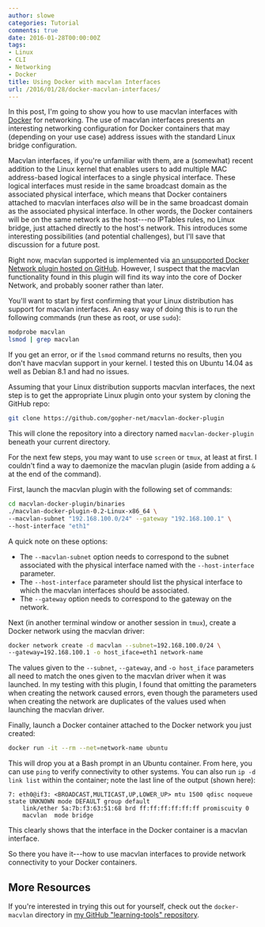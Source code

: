 ```yaml
---
author: slowe
categories: Tutorial
comments: true
date: 2016-01-28T00:00:00Z
tags:
- Linux
- CLI
- Networking
- Docker
title: Using Docker with macvlan Interfaces
url: /2016/01/28/docker-macvlan-interfaces/
---
```


In this post, I'm going to show you how to use macvlan interfaces with [Docker][link-1] for networking. The use of macvlan interfaces presents an interesting networking configuration for Docker containers that may (depending on your use case) address issues with the standard Linux bridge configuration.

Macvlan interfaces, if you're unfamiliar with them, are a (somewhat) recent addition to the Linux kernel that enables users to add multiple MAC address-based logical interfaces to a single physical interface. These logical interfaces must reside in the same broadcast domain as the associated physical interface, which means that Docker containers attached to macvlan interfaces _also_ will be in the same broadcast domain as the associated physical interface. In other words, the Docker containers will be on the same network as the host---no IPTables rules, no Linux bridge, just attached directly to the host's network. This introduces some interesting possibilities (and potential challenges), but I'll save that discussion for a future post.

Right now, macvlan supported is implemented via [an unsupported Docker Network plugin hosted on GitHub][link-2]. However, I suspect that the macvlan functionality found in this plugin will find its way into the core of Docker Network, and probably sooner rather than later.

You'll want to start by first confirming that your Linux distribution has support for macvlan interfaces. An easy way of doing this is to run the following commands (run these as root, or use `sudo`):

```sh
modprobe macvlan
lsmod | grep macvlan
```

If you get an error, or if the `lsmod` command returns no results, then you don't have macvlan support in your kernel. I tested this on Ubuntu 14.04 as well as Debian 8.1 and had no issues.

Assuming that your Linux distribution supports macvlan interfaces, the next step is to get the appropriate Linux plugin onto your system by cloning the GitHub repo:

```sh
git clone https://github.com/gopher-net/macvlan-docker-plugin
```

This will clone the repository into a directory named `macvlan-docker-plugin` beneath your current directory.

For the next few steps, you may want to use `screen` or `tmux`, at least at first. I couldn't find a way to daemonize the macvlan plugin (aside from adding a `&` at the end of the command).

First, launch the macvlan plugin with the following set of commands:

```sh
cd macvlan-docker-plugin/binaries
./macvlan-docker-plugin-0.2-Linux-x86_64 \
--macvlan-subnet "192.168.100.0/24" --gateway "192.168.100.1" \
--host-interface "eth1"
```

A quick note on these options:

* The `--macvlan-subnet` option needs to correspond to the subnet associated with the physical interface named with the `--host-interface` parameter.
* The `--host-interface` parameter should list the physical interface to which the macvlan interfaces should be associated.
* The `--gateway` option needs to correspond to the gateway on the network.

Next (in another terminal window or another session in `tmux`), create a Docker network using the macvlan driver:

```sh
docker network create -d macvlan --subnet=192.168.100.0/24 \
--gateway=192.168.100.1 -o host_iface=eth1 network-name
```

The values given to the `--subnet`, `--gateway`, and `-o host_iface` parameters all need to match the ones given to the macvlan driver when it was launched. In my testing with this plugin, I found that omitting the parameters when creating the network caused errors, even though the parameters used when creating the network are duplicates of the values used when launching the macvlan driver.

Finally, launch a Docker container attached to the Docker network you just created:

```sh
docker run -it --rm --net=network-name ubuntu
```

This will drop you at a Bash prompt in an Ubuntu container. From here, you can use `ping` to verify connectivity to other systems. You can also run `ip -d link list` within the container; note the last line of the output (shown here):

```text
7: eth0@if3: <BROADCAST,MULTICAST,UP,LOWER_UP> mtu 1500 qdisc noqueue state UNKNOWN mode DEFAULT group default
    link/ether 5a:7b:f3:63:51:68 brd ff:ff:ff:ff:ff:ff promiscuity 0
    macvlan  mode bridge
```

This clearly shows that the interface in the Docker container is a macvlan interface.

So there you have it---how to use macvlan interfaces to provide network connectivity to your Docker containers.

## More Resources

If you're interested in trying this out for yourself, check out the `docker-macvlan` directory in [my GitHub "learning-tools" repository][link-3].

[link-1]: http://www.docker.com/
[link-2]: https://github.com/gopher-net/macvlan-docker-plugin
[link-3]: https://github.com/scottslowe/learning-tools
